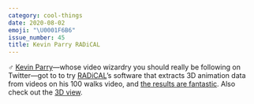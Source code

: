 ```yaml
---
category: cool-things
date: 2020-08-02
emoji: "\U0001F6B6"
issue_number: 45
title: Kevin Parry RADiCAL
---
```


‍♂️ [Kevin Parry](https://twitter.com/kevinbparry/?utm_campaign=Dynamically%20Typed&utm_medium=email&utm_source=Revue%20newsletter)—whose video wizardry you should really be following on Twitter—got to to try [RADiCAL](https://getrad.co/?utm_campaign=Dynamically%20Typed&utm_medium=email&utm_source=Revue%20newsletter)’s software that extracts 3D animation data from videos on his 100 walks video, and [the results are fantastic](https://twitter.com/kevinbparry/status/1282658243026747393https://twitter.com/kevinbparry/status/1282658243026747393?utm_campaign=Dynamically%20Typed&utm_medium=email&utm_source=Revue%20newsletter).
Also check out the [3D view](https://getrad.co/scan/688567/?utm_campaign=Dynamically%20Typed&utm_medium=email&utm_source=Revue%20newsletter).